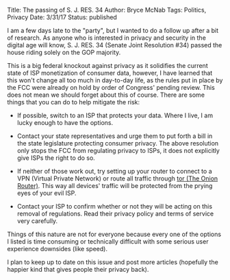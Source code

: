Title: The passing of S. J. RES. 34
Author: Bryce McNab
Tags: Politics, Privacy
Date: 3/31/17
Status: published

I am a few days late to the "party", but I wanted to do a follow up after a bit of research. As anyone who is interested in privacy and security in the digital age will know, S. J. RES. 34 (Senate Joint Resolution #34) passed the house riding solely on the GOP majority. 

This is a big federal knockout against privacy as it solidifies the current state of ISP monetization of consumer data, however, I have learned that this won't change all too much in day-to-day life, as the rules put in place by the FCC were already on hold by order of Congress' pending review. This does not mean we should forget about this of course. There are some things that you can do to help mitigate the risk:

+ If possible, switch to an ISP that protects your data. Where I live, I am lucky enough to have the options.

+ Contact your state representatives and urge them to put forth a bill in the state legislature protecting consumer privacy. The above resolution only stops the FCC from regulating privacy to ISPs, it does not explicitly give ISPs the right to do so.

+ If neither of those work out, try setting up your router to connect to a VPN (Virtual Private Network) or route all traffic through [tor (The Onion Router)](https://torproject.org). This way all devices' traffic will be protected from the prying eyes of your evil ISP.

+ Contact your ISP to confirm whether or not they will be acting on this removal of regulations. Read their privacy policy and terms of service very carefully.

Things of this nature are not for everyone because every one of the options I listed is time consuming or technically difficult with some serious user experience downsides (like speed).

I plan to keep up to date on this issue and post more articles (hopefully the happier kind that gives people their privacy back).
